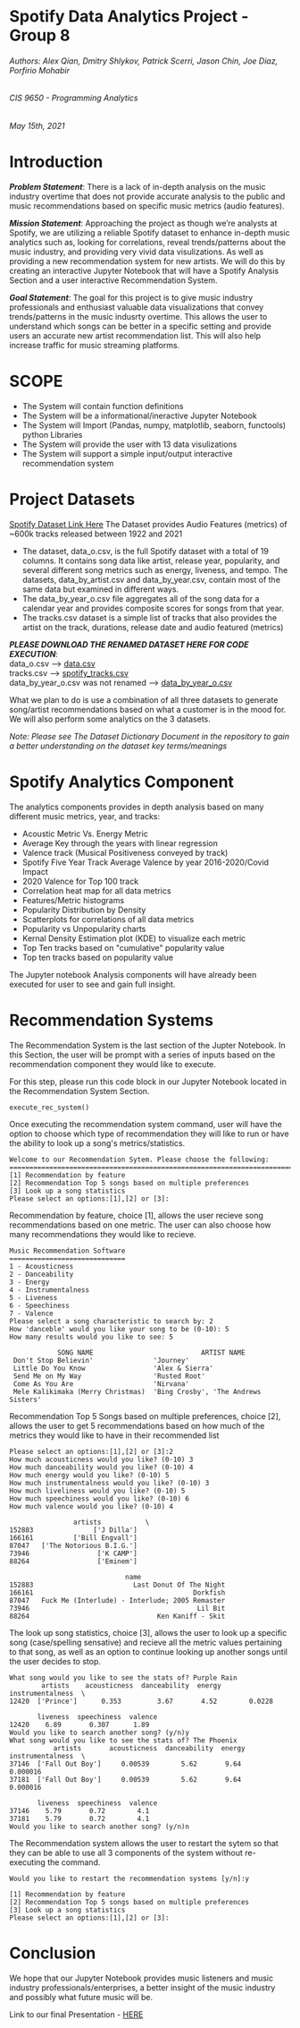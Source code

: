 # Spotify Data Analytics Project - Group 8
###### *Authors: Alex Qian, Dmitry Shlykov, Patrick Scerri, Jason Chin, Joe Diaz, Porfirio Mohabir*
###### *CIS 9650 - Programming Analytics*
###### *May 15th, 2021*

# Introduction  

***Problem Statement***: There is a lack of in-depth analysis on the music industry overtime that does not provide accurate analysis to the public and music recommendations based on specific music metrics (audio features).  
 
***Mission Statement***: Approaching the project as though we’re analysts at Spotify, we are utilizing a reliable Spotify dataset to enhance in-depth music analytics such as, looking  for correlations, reveal trends/patterns about the music industry, and providing very vivid data visulizations. As well as providing a new recommendation system for new artists. We will do this by creating an interactive Jupyter Notebook that will have a Spotify Analysis Section and a user interactive Recommendation System.  

***Goal Statement***: The goal for this project is to give music industry professionals and enthusiast valuable data visualizations that convey trends/patterns in the music indusrty overtime. This allows the user to understand which songs can be better in a specific setting and provide users an accurate new artist recommendation list. This will also help increase traffic for music streaming platforms. 

# SCOPE  
- The System will contain function definitions
- The System will be a informational/ineractive Jupyter Notebook
- The System will Import (Pandas, numpy, matplotlib, seaborn, functools) python Libraries
- The System will provide the user with 13 data visulizations
- The System will support a simple input/output interactive recommendation system 

# Project Datasets  
[Spotify Dataset Link Here](https://www.kaggle.com/yamaerenay/spotify-dataset-19212020-160k-tracks?select=data.csv)
The Dataset provides Audio Features (metrics) of ~600k tracks released between 1922 and 2021  
- The dataset, data_o.csv, is the full Spotify dataset with a total of 19 columns. It contains song data like artist, release year, popularity, and several different song metrics such as energy, liveness, and tempo. The datasets, data_by_artist.csv and data_by_year.csv, contain most of the same data but examined in different ways.
- The data_by_year_o.csv file aggregates all of the song data for a calendar year and provides composite scores for songs from that year. 
- The tracks.csv dataset is a simple list of tracks that also provides the artist on the track, durations, release date and audio featured (metrics)

***PLEASE DOWNLOAD THE RENAMED DATASET HERE FOR CODE EXECUTION***:   
data_o.csv --> [data.csv](https://drive.google.com/file/d/1vgBt77eW22wmwB_nvqo1xhaojxhJrye-/view?usp=sharing)  
tracks.csv --> [spotify_tracks.csv](https://drive.google.com/file/d/1exIQHlxlYL6fFgA4SPkpopYFItcWp1EW/view?usp=sharing)  
data_by_year_o.csv was not renamed --> [data_by_year_o.csv](https://drive.google.com/file/d/19LYeHIiY73uwy0SKPoYzTgJcyyvVGTqq/view?usp=sharing)  

What we plan to do is use a combination of all three datasets to generate song/artist recommendations based on what a customer is in the mood for. We will also perform some analytics on the 3 datasets. 

*Note: Please see The Dataset Dictionary Document in the repository to gain a better understanding on the dataset key terms/meanings*  

# Spotify Analytics Component 
The analytics components provides in depth analysis based on many different music metrics, year, and tracks: 
- Acoustic Metric Vs. Energy Metric
- Average Key through the years with linear regression 
- Valence track (Musical Positiveness conveyed by track)
- Spotify Five Year Track Average Valence by year 2016-2020/Covid Impact
- 2020 Valence for Top 100 track
- Correlation heat map for all data metrics
- Features/Metric histograms
- Popularity Distribution by Density 
- Scatterplots for correlations of all data metrics
- Popularity vs Unpopularity charts
- Kernal Density Estimation plot (KDE) to visualize each metric
- Top Ten tracks based on "cumulative" popularity value
- Top ten tracks based on popularity value

The Jupyter notebook Analysis components will have already been executed for user to see and gain full insight. 
 
# Recommendation Systems 
The Recommendation System is the last section of the Jupter Notebook. In this Section, the user will be prompt with a series of inputs based on the recommendation component they would like to execute. 

For this step, please run this code block in our Jupyter Notebook located in the Recommendation System Section. 
```
execute_rec_system()
```
Once executing the recommendation system command, user will have the option to choose which type of recommendation they will like to run or have the ability to look up a song's metrics/statistics. 
```
Welcome to our Recommendation Sytem. Please choose the following:
===========================================================================
[1] Recommendation by feature
[2] Recommendation Top 5 songs based on multiple preferences
[3] Look up a song statistics
Please select an options:[1],[2] or [3]:
```
Recommendation by feature, choice [1], allows the user recieve song recommendations based on one metric. The user can also choose how many recommendations they would like to recieve.
```
Music Recommendation Software
=============================
1 - Acousticness
2 - Danceability
3 - Energy
4 - Instrumentalness
5 - Liveness
6 - Speechiness
7 - Valence
Please select a song characteristic to search by: 2
How 'danceble' would you like your song to be (0-10): 5
How many results would you like to see: 5

            SONG NAME                           ARTIST NAME             
 Don't Stop Believin'               'Journey'                           
 Little Do You Know                 'Alex & Sierra'                     
 Send Me on My Way                  'Rusted Root'                       
 Come As You Are                    'Nirvana'                           
 Mele Kalikimaka (Merry Christmas)  'Bing Crosby', 'The Andrews Sisters'
```
Recommendation Top 5 Songs based on multiple preferences, choice [2], allows the user to get 5 recommendations based on how much of the metrics they would like to have in their recommended list
```
Please select an options:[1],[2] or [3]:2
How much acousticness would you like? (0-10) 3
How much danceability would you like? (0-10) 4
How much energy would you like? (0-10) 5
How much instrumentalness would you like? (0-10) 3
How much liveliness would you like? (0-10) 5
How much speechiness would you like? (0-10) 6
How much valence would you like? (0-10) 4

                artists           \
152883               ['J Dilla']   
166161          ['Bill Engvall']   
87047   ['The Notorious B.I.G.']   
73946                 ['K CAMP']   
88264                 ['Eminem']   

                             name                       
152883                         Last Donut Of The Night  
166161                                        Dorkfish  
87047   Fuck Me (Interlude) - Interlude; 2005 Remaster  
73946                                          Lil Bit  
88264                                Ken Kaniff - Skit
```
The look up song statistics, choice [3], allows the user to look up a specific song (case/spelling sensative) and recieve all the metric values pertaining to that song, as well as an option to continue looking up another songs until the user decides to stop. 
```
What song would you like to see the stats of? Purple Rain
        artists    acousticness  danceability  energy  instrumentalness  \
12420  ['Prince']      0.353         3.67       4.52        0.0228        

       liveness  speechiness  valence  
12420    6.89       0.307      1.89    
Would you like to search another song? (y/n)y
What song would you like to see the stats of? The Phoenix
           artists       acousticness  danceability  energy  instrumentalness  \
37146  ['Fall Out Boy']     0.00539        5.62       9.64       0.000016       
37181  ['Fall Out Boy']     0.00539        5.62       9.64       0.000016       

       liveness  speechiness  valence  
37146    5.79       0.72        4.1    
37181    5.79       0.72        4.1    
Would you like to search another song? (y/n)n
```
The Recommendation system allows the user to restart the sytem so that they can be able to use all 3 components of the system without re-executing the command. 
```
Would you like to restart the recommendation systems [y/n]:y

[1] Recommendation by feature
[2] Recommendation Top 5 songs based on multiple preferences
[3] Look up a song statistics
Please select an options:[1],[2] or [3]:
```
# Conclusion 
We hope that our Jupyter Notebook provides music listeners and music industry professionals/enterprises, a better insight of the music industry and possibly what future music will be.

Link to our final Presentation - [HERE](https://docs.google.com/presentation/d/1pVMnqHtXWboAvLLo_tDosMDX8mqFd_1cT2F9XOrk9Ok/edit#slide=id.gd88be14239_0_12)



  










  

